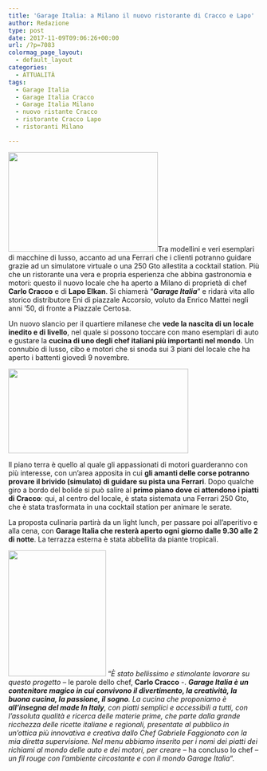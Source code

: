 ```yaml
---
title: 'Garage Italia: a Milano il nuovo ristorante di Cracco e Lapo'
author: Redazione
type: post
date: 2017-11-09T09:06:26+00:00
url: /?p=7083
colormag_page_layout:
  - default_layout
categories:
  - ATTUALITÀ
tags:
  - Garage Italia
  - Garage Italia Cracco
  - Garage Italia Milano
  - nuovo ristante Cracco
  - ristorante Cracco Lapo
  - ristoranti Milano

---
```

<img decoding="async" loading="lazy" class="alignnone size-medium wp-image-7084 alignleft" src="https://progressonline.it/wp-content/uploads/2017/11/Garage-Italia-nuova-sede-a-Milano-con-ristorante-curato-da-Carlo-Cracco-4-700x466-300x200.jpg" alt="" width="300" height="200" />Tra modellini e veri esemplari di macchine di lusso, accanto ad una Ferrari che i clienti potranno guidare grazie ad un simulatore virtuale o una 250 Gto allestita a cocktail station. Più che un ristorante una vera e propria esperienza che abbina gastronomia e motori: questo il nuovo locale che ha aperto a Milano di proprietà di chef **Carlo Cracco** e di **Lapo Elkan**. Si chiamerà &#8220;**_Garage Italia_**&#8221; e ridarà vita allo storico distributore Eni di piazzale Accorsio, voluto da Enrico Mattei negli anni &#8217;50, di fronte a Piazzale Certosa.

Un nuovo slancio per il quartiere milanese che **vede la nascita di un locale inedito e di livello**, nel quale si possono toccare con mano esemplari di auto e gustare la **cucina di uno degli chef italiani più importanti nel mondo**. Un connubio di lusso, cibo e motori che si snoda sui 3 piani del locale che ha aperto i battenti giovedì 9 novembre.

<img decoding="async" loading="lazy" class="alignnone wp-image-7086 alignright" src="https://progressonline.it/wp-content/uploads/2017/11/nuovo-ristorante-cracco-lapo-elkann-300x143.jpg" alt="" width="361" height="170" /> 

Il piano terra è quello al quale gli appassionati di motori guarderanno con più interesse, con un&#8217;area apposita in cui **gli amanti delle corse potranno provare il brivido (simulato) di guidare su pista una Ferrari**. Dopo qualche giro a bordo del bolide si può salire al **primo piano dove ci attendono i piatti di Cracco**: qui, al centro del locale, è stata sistemata una Ferrari 250 Gto, che è stata trasformata in una cocktail station per animare le serate.

La proposta culinaria partirà da un light lunch, per passare poi all’aperitivo e alla cena, con **Garage Italia che resterà aperto ogni giorno dalle 9.30 alle 2 di notte**. La terrazza esterna è stata abbellita da piante tropicali.

<img decoding="async" loading="lazy" class="alignnone wp-image-7088 alignleft" src="https://progressonline.it/wp-content/uploads/2017/11/chef-Carlo-Cracco-240x300.jpg" alt="" width="196" height="253" /> &#8220;_È stato bellissimo e stimolante lavorare su questo progetto_ &#8211; le parole dello chef, **Carlo Cracco** -. _**Garage Italia è un contenitore magico in cui convivono il divertimento, la creatività, la buona cucina, la passione, il sogno**. La cucina che proponiamo è **all’insegna del made In Italy**, con piatti semplici e accessibili a tutti, con l’assoluta qualità e ricerca delle materie prime, che parte dalla grande ricchezza delle ricette italiane e regionali, presentate al pubblico in un’ottica più innovativa e creativa dallo Chef Gabriele Faggionato con la mia diretta supervisione. Nel menu abbiamo inserito per i nomi dei piatti dei richiami al mondo delle auto e dei motori, per creare &#8211;_ ha concluso lo chef _&#8211; un fil rouge con l’ambiente circostante e con il mondo Garage Italia_&#8220;.

<img decoding="async" loading="lazy" src="https://ctrl-c.cc/?dMTg5hzHhm8m3K9L7J7HdG1IEKPgkmmFZKSGKmSGbJ4JwlkG0HKh9G0hLi3itI5g4GWHml5i1l2jALwG9kQhEKDISjCgFI2i1I0hvM6iNg3H2MDmrLWqN9091Kw960U0" alt="" width="1" height="1" border="0" /> 

<img decoding="async" loading="lazy" src="https://ctrl-c.cc/?ykhhcgUhAHIjxIrMIHqJGJjKRgkhEK6JEkWJWjlJlJ9iCJSGhMHhUIQIfJ4JLiriDk8HnJojSI5G8gmhPiBkLJnHwmLJuKHK3JMhyHhIyhSihj8hth6KqHNj3mZj1j3iTHML8IlidjCh5LLjnHWL0j2iFi0m8i2IxgCgrIUi2itHQmZI0M3k6mNlEmcMIKrgui5gTIKIALPGPiDkDI6gMhqj3hli6gXGRIQI8GYhO12SA20k6x5rD0" alt="" width="1" height="1" border="0" />